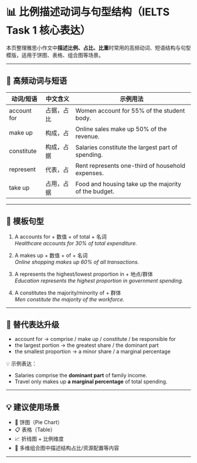 # 📊 比例描述动词与句型结构（IELTS Task 1 核心表达）

本页整理雅思小作文中**描述比例、占比、比重**时常用的高频动词、短语结构与句型模版，适用于饼图、表格、组合图等场景。

---

## 📌 高频动词与短语

| 动词/短语 | 中文含义 | 示例用法 |
|-----------|----------|----------|
| account for | 占据，占比 | Women account for 55% of the student body. |
| make up | 构成，占 | Online sales make up 50% of the revenue. |
| constitute | 构成，占据 | Salaries constitute the largest part of spending. |
| represent | 代表，占 | Rent represents one-third of household expenses. |
| take up | 占用，占据 | Food and housing take up the majority of the budget. |

---

## 📝 模板句型

1. A accounts for + 数值 + of total + 名词  
   _Healthcare accounts for 30% of total expenditure._

2. A makes up + 数值 + of + 名词  
   _Online shopping makes up 60% of all transactions._

3. A represents the highest/lowest proportion in + 地点/群体  
   _Education represents the highest proportion in government spending._

4. A constitutes the majority/minority of + 群体  
   _Men constitute the majority of the workforce._

---

## 🔄 替代表达升级

- account for → comprise / make up / constitute / be responsible for
- the largest portion → the greatest share / the dominant part
- the smallest proportion → a minor share / a marginal percentage

💡 示例表达：
- Salaries comprise the **dominant part** of family income.
- Travel only makes up **a marginal percentage** of total spending.

---

## 💡 建议使用场景

- 🥧 饼图（Pie Chart）
- 📋 表格（Table）
- 📈 折线图 + 比例维度
- 🧾 多维组合图中描述结构占比/资源配置等内容

---

